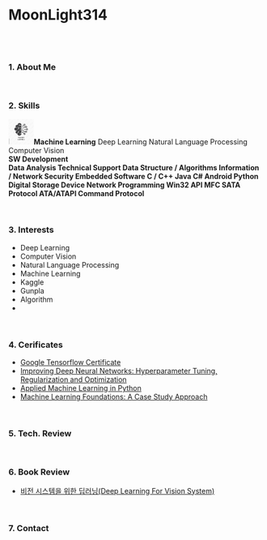 # MoonLight314

<br>
<br>

### 1. About Me

<br>

### 2. Skills
<img src="Machine_Learning.jpg" width="50" height="50"/>**Machine Learning**
Deep Learning
Natural Language Processing
Computer Vision
<br>
**SW Development
<br>
Data Analysis
Technical Support
Data Structure / Algorithms
Information / Network Security
Embedded Software
C / C++
Java
C#
Android
Python
Digital Storage Device
Network Programming
Win32 API
MFC
SATA Protocol
ATA/ATAPI Command Protocol**

<br>

### 3. Interests
- Deep Learning
- Computer Vision
- Natural Language Processing
- Machine Learning
- Kaggle
- Gunpla
- Algorithm
- 
<br>

### 4. Cerificates
* [Google Tensorflow Certificate](https://www.credential.net/bee24a43-10ea-40aa-b0ed-bbcab569944d)
* [Improving Deep Neural Networks: Hyperparameter Tuning, Regularization and Optimization](https://www.coursera.org/account/accomplishments/certificate/FSXGNWANCR4D)
* [Applied Machine Learning in Python](https://www.coursera.org/account/accomplishments/verify/6BTATF274DP5)
* [Machine Learning Foundations: A Case Study Approach](https://www.coursera.org/account/accomplishments/verify/82LUQAPU528R)

<br>

### 5. Tech. Review

<br>



### 6. Book Review    
* [비전 시스템을 위한 딥러닝(Deep Learning For Vision System)](https://moonlight314.github.io/deep/learning/Book_Review_Deep_Learning_For_Vision_System/)
<br>



### 7. Contact
